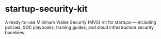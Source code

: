 # startup-security-kit
A ready-to-use Minimum Viable Security (MVS) Kit for startups — including policies, SOC playbooks, training guides, and cloud infrastructure security baselines.
